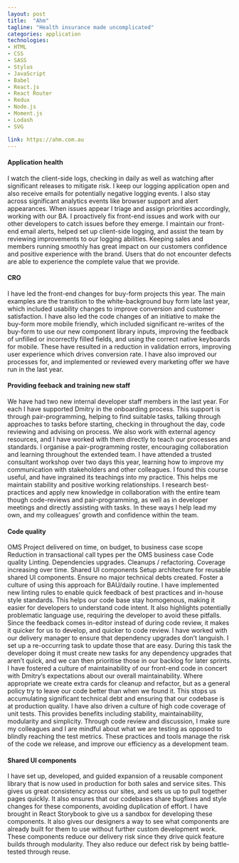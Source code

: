 ```yaml
---
layout: post
title:  "Ahm"
tagline: "Health insurance made uncomplicated"
categories: application
technologies:
- HTML
- CSS
- SASS
- Stylus
- JavaScript
- Babel
- React.js
- React Router
- Redux
- Node.js
- Moment.js
- Lodash
- SVG

link: https://ahm.com.au
---
```

<!-- TODO: Images for desktop, mobile, sales & service.  -->


<!-- TODO: Preamble and tidy up, with references to technologies etc.  -->

#### Application health

I watch the client-side logs, checking in daily as well as watching after significant releases to mitigate risk. I keep our logging application open and also receive emails for potentially negative logging events. I also stay across significant analytics events like browser support and alert appearances.
When issues appear I triage and assign priorities accordingly, working with our BA. I proactively fix front-end issues and work with our other developers to catch issues before they emerge.
I maintain our front-end email alerts, helped set up client-side logging, and assist the team by reviewing improvements to our logging abilities.
Keeping sales and members running smoothly has great impact on our customers confidence and positive experience with the brand. Users that do not encounter defects are able to experience the complete value that we provide.


#### CRO

I have led the front-end changes for buy-form projects this year. The main examples are the transition to the white-background buy form late last year, which included usability changes to improve conversion and customer satisfaction. I have also led the code changes of an initiative to make the buy-form more mobile friendly, which included significant re-writes of the buy-form to use our new component library inputs, improving the feedback of unfilled or incorrectly filled fields, and using the correct native keyboards for mobile. These have resulted in a reduction in validation errors, improving user experience which drives conversion rate.
I have also improved our processes for, and implemented or reviewed every marketing offer we have run in the last year.


#### Providing feeback and training new staff

We have had two new internal developer staff members in the last year. For each I have supported Dmitry in the onboarding process. This support is through pair-programming, helping to find suitable tasks, talking through approaches to tasks before starting, checking in throughout the day, code reviewing and advising on process.
We also work with external agency resources, and I have worked with them directly to teach our processes and standards. I organise a pair-programming roster, encouraging collaboration and learning throughout the extended team.
I have attended a trusted consultant workshop over two days this year, learning how to improve my communication with stakeholders and other colleagues. I found this course useful, and have ingrained its teachings into my practice. This helps me maintain stability and positive working relationships.
I research best-practices and apply new knowledge in collaboration with the entire team though code-reviews and pair-programming, as well as in developer meetings and directly assisting with tasks.
In these ways I help lead my own, and my colleagues’ growth and confidence within the team.

#### Code quality
OMS Project delivered on time, on budget, to business case scope Reduction in transactional call types per the OMS business case
Code quality
Linting.
Dependencies upgrades. Cleanups / refactoring. Coverage increasing over time.
Shared UI components
Setup architecture for reusable shared UI components. Ensure no major technical debts created.
Foster a culture of using this approach for BAU/daily routine.
I have implemented new linting rules to enable quick feedback of best practices and in-house style standards. This helps our code base stay homogenous, making it easier for developers to understand code intent. It also highlights potentially problematic language use, requiring the developer to avoid these pitfalls. Since the feedback comes in-editor instead of during code review, it makes it quicker for us to develop, and quicker to code review.
I have worked with our delivery manager to ensure that dependency upgrades don’t languish. I set up a re-occurring task to update those that are easy. During this task the developer doing it must create new tasks for any dependency upgrades that aren’t quick, and we can then prioritise those in our backlog for later sprints.
I have fostered a culture of maintainability of our front-end code in concert with Dmitry’s expectations about our overall maintainability. Where appropriate we create extra cards for cleanup and refactor, but as a general policy try to leave our code better than when we found it. This stops us accumulating significant technical debt and ensuring that our codebase is at production quality.
I have also driven a culture of high code coverage of unit tests. This provides benefits including stability, maintainability, modularity and simplicity. Through code review and discussion, I make sure my colleagues and I are mindful about what we are testing as opposed to blindly reaching the test metrics.
These practices and tools manage the risk of the code we release, and improve our efficiency as a development team.

#### Shared UI components
I have set up, developed, and guided expansion of a reusable component library that is now used in production for both sales and service sites. This gives us great consistency across our sites, and sets us up to pull together pages quickly. It also ensures that our codebases share bugfixes and style changes for these components, avoiding duplication of effort. I have brought in React Storybook to give us a sandbox for developing these components. It also gives our designers a way to see what components are already built for them to use without further custom development work. These components reduce our delivery risk since they drive quick feature builds through modularity. They also reduce our defect risk by being battle-tested through reuse.
